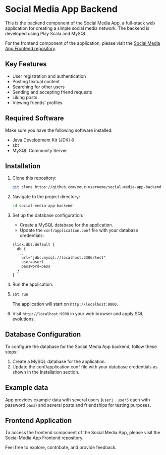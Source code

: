 # Social Media App Backend

This is the backend component of the Social Media App, a full-stack web application for creating a simple social media network. The backend is developed using Play Scala and MySQL.

For the frontend component of the application, please visit the [Social Media App Frontend repository](https://github.com/vukovic-marko/social-media-app-frontend).

## Key Features

- User registration and authentication
- Posting textual content
- Searching for other users
- Sending and accepting friend requests
- Liking posts
- Viewing friends' profiles

## Required Software

Make sure you have the following software installed:

- Java Development Kit (JDK) 8
- sbt
- MySQL Community Server

## Installation

1. Clone this repository:

   ```bash
   git clone https://github.com/your-username/social-media-app-backend.git
   ```
2. Navigate to the project directory:

   ```bash
   cd social-media-app-backend
   ```
3. Set up the database configuration:
   - Create a MySQL database for the application.
   - Update the `conf/application.conf` file with your database credentials:
    
   ```
   slick.dbs.default {
     db {
     ...
       url="jdbc:mysql://localhost:3306/test"
       user=user1
       password=pass
     }
   }
   ```
4. Run the application:
5. 
   ```bash
   sbt run
   ```
   The application will start on `http://localhost:9000`.
5. Visit `http://localhost:9000` in your web browser and apply SQL evolutions.

## Database Configuration
To configure the database for the Social Media App backend, follow these steps:

1. Create a MySQL database for the application.
2. Update the conf/application.conf file with your database credentials as shown in the Installation section.

## Example data
App provides example data with several users (`user1` - `user5` each with password `pass`) and several posts and friendships for testing purposes.

## Frontend Application
To access the frontend component of the Social Media App, please visit the Social Media App Frontend repository.

Feel free to explore, contribute, and provide feedback.
